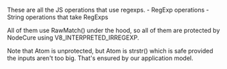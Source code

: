 These are all the JS operations that use regexps.
	- RegExp operations
	- String operations that take RegExps

All of them use RawMatch() under the hood, so all of them are protected by NodeCure using V8_INTERPRETED_IRREGEXP.

Note that Atom is unprotected, but Atom is strstr() which is safe provided the inputs aren't too big.
That's ensured by our application model.
